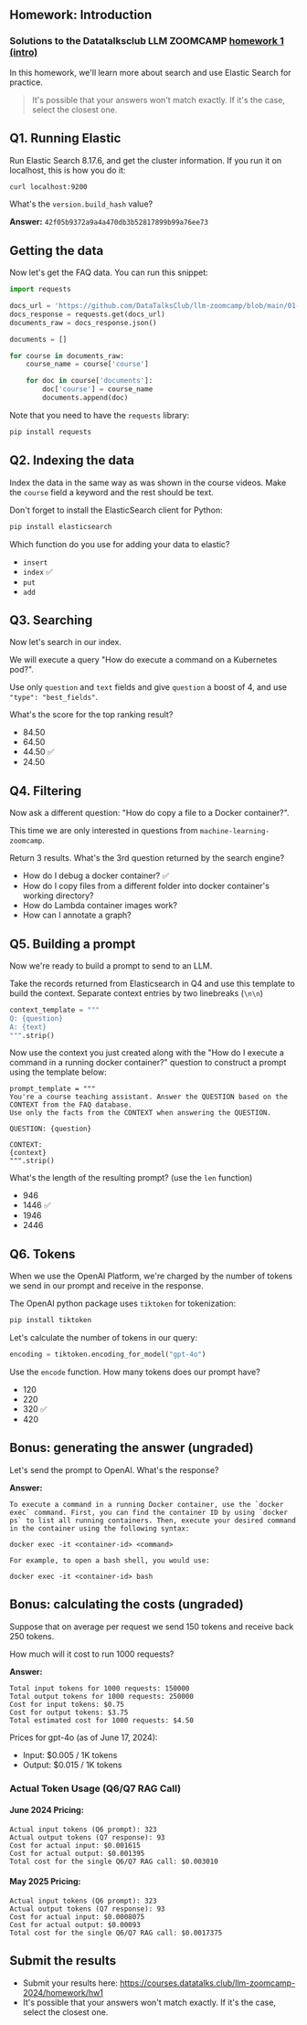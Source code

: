 ## Homework: Introduction

### Solutions to the Datatalksclub LLM ZOOMCAMP [homework 1 (intro)](https://github.com/DataTalksClub/llm-zoomcamp/blob/main/cohorts/2025/01-intro/homework.md)

In this homework, we'll learn more about search and use Elastic Search for practice. 

> It's possible that your answers won't match exactly. If it's the case, select the closest one.


## Q1. Running Elastic 

Run Elastic Search 8.17.6, and get the cluster information. If you run it on localhost, this is how you do it:

```bash
curl localhost:9200
```

What's the `version.build_hash` value?

**Answer:** `42f05b9372a9a4a470db3b52817899b99a76ee73`

## Getting the data

Now let's get the FAQ data. You can run this snippet:

```python
import requests 

docs_url = 'https://github.com/DataTalksClub/llm-zoomcamp/blob/main/01-intro/documents.json?raw=1'
docs_response = requests.get(docs_url)
documents_raw = docs_response.json()

documents = []

for course in documents_raw:
    course_name = course['course']

    for doc in course['documents']:
        doc['course'] = course_name
        documents.append(doc)
```

Note that you need to have the `requests` library:

```bash
pip install requests
```

## Q2. Indexing the data

Index the data in the same way as was shown in the course videos. Make the `course` field a keyword and the rest should be text. 

Don't forget to install the ElasticSearch client for Python:

```bash
pip install elasticsearch
```

Which function do you use for adding your data to elastic?

* `insert`
* `index` ✅
* `put`
* `add`

## Q3. Searching

Now let's search in our index. 

We will execute a query "How do execute a command on a Kubernetes pod?". 

Use only `question` and `text` fields and give `question` a boost of 4, and use `"type": "best_fields"`.

What's the score for the top ranking result?

* 84.50
* 64.50
* 44.50 ✅
* 24.50

## Q4. Filtering

Now ask a different question: "How do copy a file to a Docker container?".

This time we are only interested in questions from `machine-learning-zoomcamp`.

Return 3 results. What's the 3rd question returned by the search engine?

* How do I debug a docker container? ✅
* How do I copy files from a different folder into docker container's working directory?
* How do Lambda container images work?
* How can I annotate a graph?

## Q5. Building a prompt

Now we're ready to build a prompt to send to an LLM. 

Take the records returned from Elasticsearch in Q4 and use this template to build the context. Separate context entries by two linebreaks (`\n\n`)
```python
context_template = """
Q: {question}
A: {text}
""".strip()
```

Now use the context you just created along with the "How do I execute a command in a running docker container?" question 
to construct a prompt using the template below:

```
prompt_template = """
You're a course teaching assistant. Answer the QUESTION based on the CONTEXT from the FAQ database.
Use only the facts from the CONTEXT when answering the QUESTION.

QUESTION: {question}

CONTEXT:
{context}
""".strip()
```

What's the length of the resulting prompt? (use the `len` function)

* 946
* 1446 ✅
* 1946
* 2446

## Q6. Tokens

When we use the OpenAI Platform, we're charged by the number of 
tokens we send in our prompt and receive in the response.

The OpenAI python package uses `tiktoken` for tokenization:

```bash
pip install tiktoken
```

Let's calculate the number of tokens in our query: 

```python
encoding = tiktoken.encoding_for_model("gpt-4o")
```

Use the `encode` function. How many tokens does our prompt have?

* 120
* 220
* 320 ✅
* 420

## Bonus: generating the answer (ungraded)

Let's send the prompt to OpenAI. What's the response?  

**Answer:**
```
To execute a command in a running Docker container, use the `docker exec` command. First, you can find the container ID by using `docker ps` to list all running containers. Then, execute your desired command in the container using the following syntax:

docker exec -it <container-id> <command>

For example, to open a bash shell, you would use:

docker exec -it <container-id> bash
```

## Bonus: calculating the costs (ungraded)

Suppose that on average per request we send 150 tokens and receive back 250 tokens.

How much will it cost to run 1000 requests?

**Answer:**
```
Total input tokens for 1000 requests: 150000
Total output tokens for 1000 requests: 250000
Cost for input tokens: $0.75
Cost for output tokens: $3.75
Total estimated cost for 1000 requests: $4.50
```

Prices for gpt-4o (as of June 17, 2024):
- Input: $0.005 / 1K tokens
- Output: $0.015 / 1K tokens

### Actual Token Usage (Q6/Q7 RAG Call)

#### June 2024 Pricing:
```
Actual input tokens (Q6 prompt): 323
Actual output tokens (Q7 response): 93
Cost for actual input: $0.001615
Cost for actual output: $0.001395
Total cost for the single Q6/Q7 RAG call: $0.003010
```

#### May 2025 Pricing:
```
Actual input tokens (Q6 prompt): 323
Actual output tokens (Q7 response): 93
Cost for actual input: $0.0008075
Cost for actual output: $0.00093
Total cost for the single Q6/Q7 RAG call: $0.0017375
```

## Submit the results

* Submit your results here: https://courses.datatalks.club/llm-zoomcamp-2024/homework/hw1
* It's possible that your answers won't match exactly. If it's the case, select the closest one.

